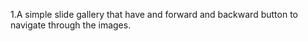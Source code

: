 1.A  simple slide gallery that have and forward and backward button to navigate through the images.
